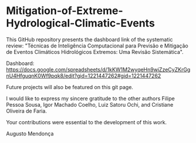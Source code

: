 # Mitigation-of-Extreme-Hydrological-Climatic-Events
This GitHub repository presents the dashboard link of the systematic review: "Técnicas de Inteligência Computacional para Previsão e Mitigação de Eventos Climáticos Hidrológicos Extremos: Uma Revisão Sistemática". 

Dashboard: https://docs.google.com/spreadsheets/d/1kKW1M2wyqeHn9wiZzeCyZKrGgnU4HfguqnK0Wf9pqk8/edit?gid=1221447262#gid=1221447262

Future projects will also be featured on this git page.

I would like to express my sincere gratitude to the other authors Filipe Pessoa Sousa, Igor Machado Coelho, Luiz Satoru Ochi, and Cristiane Oliveira de Faria. 

Your contributions were essential to the development of this work.

Augusto Mendonça
